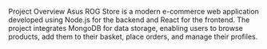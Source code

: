 Project Overview
Asus ROG Store is a modern e-commerce web application developed using Node.js for the backend and React for the frontend. The project integrates MongoDB for data storage, enabling users to browse products, add them to their basket, place orders, and manage their profiles.

